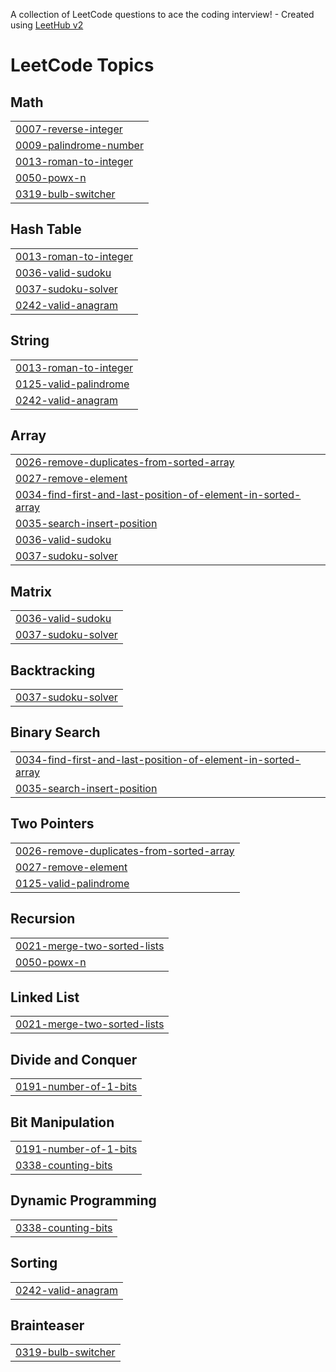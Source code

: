 A collection of LeetCode questions to ace the coding interview! - Created using [LeetHub v2](https://github.com/arunbhardwaj/LeetHub-2.0)
<!---LeetCode Topics Start-->
# LeetCode Topics
## Math
|  |
| ------- |
| [0007-reverse-integer](https://github.com/varsha-kushwaha123/DSA-JAVA/tree/master/0007-reverse-integer) |
| [0009-palindrome-number](https://github.com/varsha-kushwaha123/DSA-JAVA/tree/master/0009-palindrome-number) |
| [0013-roman-to-integer](https://github.com/varsha-kushwaha123/DSA-JAVA/tree/master/0013-roman-to-integer) |
| [0050-powx-n](https://github.com/varsha-kushwaha123/DSA-JAVA/tree/master/0050-powx-n) |
| [0319-bulb-switcher](https://github.com/varsha-kushwaha123/DSA-JAVA/tree/master/0319-bulb-switcher) |
## Hash Table
|  |
| ------- |
| [0013-roman-to-integer](https://github.com/varsha-kushwaha123/DSA-JAVA/tree/master/0013-roman-to-integer) |
| [0036-valid-sudoku](https://github.com/varsha-kushwaha123/DSA-JAVA/tree/master/0036-valid-sudoku) |
| [0037-sudoku-solver](https://github.com/varsha-kushwaha123/DSA-JAVA/tree/master/0037-sudoku-solver) |
| [0242-valid-anagram](https://github.com/varsha-kushwaha123/DSA-JAVA/tree/master/0242-valid-anagram) |
## String
|  |
| ------- |
| [0013-roman-to-integer](https://github.com/varsha-kushwaha123/DSA-JAVA/tree/master/0013-roman-to-integer) |
| [0125-valid-palindrome](https://github.com/varsha-kushwaha123/DSA-JAVA/tree/master/0125-valid-palindrome) |
| [0242-valid-anagram](https://github.com/varsha-kushwaha123/DSA-JAVA/tree/master/0242-valid-anagram) |
## Array
|  |
| ------- |
| [0026-remove-duplicates-from-sorted-array](https://github.com/varsha-kushwaha123/DSA-JAVA/tree/master/0026-remove-duplicates-from-sorted-array) |
| [0027-remove-element](https://github.com/varsha-kushwaha123/DSA-JAVA/tree/master/0027-remove-element) |
| [0034-find-first-and-last-position-of-element-in-sorted-array](https://github.com/varsha-kushwaha123/DSA-JAVA/tree/master/0034-find-first-and-last-position-of-element-in-sorted-array) |
| [0035-search-insert-position](https://github.com/varsha-kushwaha123/DSA-JAVA/tree/master/0035-search-insert-position) |
| [0036-valid-sudoku](https://github.com/varsha-kushwaha123/DSA-JAVA/tree/master/0036-valid-sudoku) |
| [0037-sudoku-solver](https://github.com/varsha-kushwaha123/DSA-JAVA/tree/master/0037-sudoku-solver) |
## Matrix
|  |
| ------- |
| [0036-valid-sudoku](https://github.com/varsha-kushwaha123/DSA-JAVA/tree/master/0036-valid-sudoku) |
| [0037-sudoku-solver](https://github.com/varsha-kushwaha123/DSA-JAVA/tree/master/0037-sudoku-solver) |
## Backtracking
|  |
| ------- |
| [0037-sudoku-solver](https://github.com/varsha-kushwaha123/DSA-JAVA/tree/master/0037-sudoku-solver) |
## Binary Search
|  |
| ------- |
| [0034-find-first-and-last-position-of-element-in-sorted-array](https://github.com/varsha-kushwaha123/DSA-JAVA/tree/master/0034-find-first-and-last-position-of-element-in-sorted-array) |
| [0035-search-insert-position](https://github.com/varsha-kushwaha123/DSA-JAVA/tree/master/0035-search-insert-position) |
## Two Pointers
|  |
| ------- |
| [0026-remove-duplicates-from-sorted-array](https://github.com/varsha-kushwaha123/DSA-JAVA/tree/master/0026-remove-duplicates-from-sorted-array) |
| [0027-remove-element](https://github.com/varsha-kushwaha123/DSA-JAVA/tree/master/0027-remove-element) |
| [0125-valid-palindrome](https://github.com/varsha-kushwaha123/DSA-JAVA/tree/master/0125-valid-palindrome) |
## Recursion
|  |
| ------- |
| [0021-merge-two-sorted-lists](https://github.com/varsha-kushwaha123/DSA-JAVA/tree/master/0021-merge-two-sorted-lists) |
| [0050-powx-n](https://github.com/varsha-kushwaha123/DSA-JAVA/tree/master/0050-powx-n) |
## Linked List
|  |
| ------- |
| [0021-merge-two-sorted-lists](https://github.com/varsha-kushwaha123/DSA-JAVA/tree/master/0021-merge-two-sorted-lists) |
## Divide and Conquer
|  |
| ------- |
| [0191-number-of-1-bits](https://github.com/varsha-kushwaha123/DSA-JAVA/tree/master/0191-number-of-1-bits) |
## Bit Manipulation
|  |
| ------- |
| [0191-number-of-1-bits](https://github.com/varsha-kushwaha123/DSA-JAVA/tree/master/0191-number-of-1-bits) |
| [0338-counting-bits](https://github.com/varsha-kushwaha123/DSA-JAVA/tree/master/0338-counting-bits) |
## Dynamic Programming
|  |
| ------- |
| [0338-counting-bits](https://github.com/varsha-kushwaha123/DSA-JAVA/tree/master/0338-counting-bits) |
## Sorting
|  |
| ------- |
| [0242-valid-anagram](https://github.com/varsha-kushwaha123/DSA-JAVA/tree/master/0242-valid-anagram) |
## Brainteaser
|  |
| ------- |
| [0319-bulb-switcher](https://github.com/varsha-kushwaha123/DSA-JAVA/tree/master/0319-bulb-switcher) |
<!---LeetCode Topics End-->
